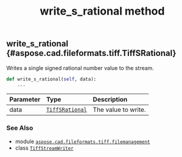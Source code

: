 ﻿---
title: write_s_rational method
second_title: Aspose.CAD for Python via .NET API References
description: 
type: docs
weight: 120
url: /python-net/aspose.cad.fileformats.tiff.filemanagement/tiffstreamwriter/write_s_rational/
is_root: false
---

## write_s_rational {#aspose.cad.fileformats.tiff.TiffSRational}

Writes a single signed rational number value to the stream.



```python
def write_s_rational(self, data):
    ...
```


| Parameter | Type | Description |
| :- | :- | :- |
| data | [`TiffSRational`](/cad/python-net/aspose.cad.fileformats.tiff/tiffsrational) | The value to write. |



### See Also
* module [`aspose.cad.fileformats.tiff.filemanagement`](../../)
* class [`TiffStreamWriter`](/cad/python-net/aspose.cad.fileformats.tiff.filemanagement/tiffstreamwriter)

